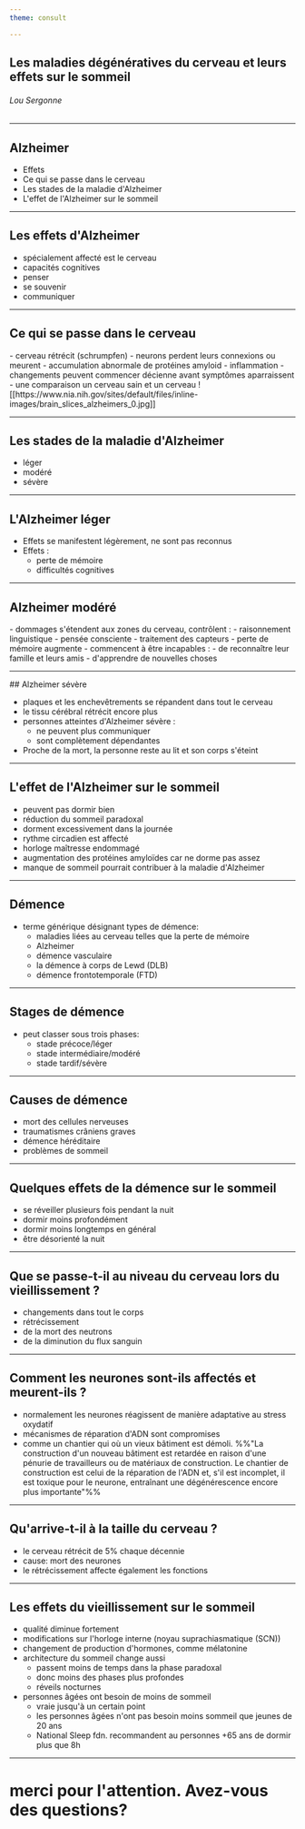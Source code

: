 ```yaml
---
theme: consult

---
```

## Les maladies dégénératives du cerveau et leurs effets sur le sommeil
###### Lou Sergonne
---

<grid drop="17 -15">

## Alzheimer

</grid>

- Effets
- Ce qui se passe dans le cerveau
- Les stades de la maladie d'Alzheimer
- L'effet de l'Alzheimer sur le sommeil

---

<grid drop="27 -15">

## Les effets d'Alzheimer

</grid>

- spécialement affecté est le cerveau
- capacités cognitives
- penser
- se souvenir
- communiquer
---

<grid drop="17 -15">

## Ce qui se passe dans le cerveau

</grid>

<grid drop="17 7">
- cerveau rétrécit (schrumpfen)
- neurons perdent leurs connexions ou meurent
- accumulation abnormale de protéines amyloid
- inflammation
- changements peuvent commencer décienne avant symptômes aparraissent
- une comparaison un cerveau sain et un cerveau
</grid>

<grid drop="58 10">
![[https://www.nia.nih.gov/sites/default/files/inline-images/brain_slices_alzheimers_0.jpg]]

</grid>

---
## Les stades de la maladie d'Alzheimer


- léger
- modéré
- sévère

---

<grid drop="17 -15">

## L'Alzheimer léger

</grid>


- Effets se manifestent légèrement, ne sont pas reconnus
- Effets :
	- perte de mémoire
	- difficultés cognitives

---


<grid drop="17 -15">

## Alzheimer modéré

</grid>

<grid drop="-25 8">
- dommages s'étendent aux zones du cerveau, contrôlent :
	- raisonnement linguistique
	- pensée consciente
	- traitement des capteurs
- perte de mémoire augmente
- commencent à être incapables :
	- de reconnaître leur famille et leurs amis
	- d'apprendre de nouvelles choses
</grid>

---
<grid drop="13 -17">
## Alzheimer sévère
</grid>

- plaques et les enchevêtrements se répandent dans tout le cerveau
- le tissu cérébral rétrécit encore plus
- personnes atteintes d'Alzheimer sévère :
	- ne peuvent plus communiquer
	- sont complètement dépendantes
- Proche de la mort, la personne reste au lit et son corps s'éteint

---

<grid drop="22 30" drag="60 1">

## L'effet de l'Alzheimer sur le sommeil

</grid>

- peuvent pas dormir bien
- réduction du sommeil paradoxal
- dorment excessivement dans la journée
- rythme circadien est affecté
- horloge maîtresse endommagé
- augmentation des protéines amyloïdes car ne dorme pas assez
- manque de sommeil pourrait contribuer à la maladie d'Alzheimer

---
<grid drop="8 -17">

## Démence

</grid>

- terme générique désignant types de démence:
	- maladies liées au cerveau telles que la perte de mémoire
	- Alzheimer
	- démence vasculaire
	- la démence à corps de Lewd (DLB)
	- démence frontotemporale (FTD)

---
## Stages de démence
- peut classer sous trois phases:
	- stade précoce/léger
	- stade intermédiaire/modéré
	- stade tardif/sévère

---
## Causes de démence
- mort des cellules nerveuses
- traumatismes crâniens graves
- démence héréditaire
- problèmes de sommeil

---

<grid drop="25  -6">

## Quelques effets de la démence sur le sommeil
</grid>
<grid drop="18 9">

- se réveiller plusieurs fois pendant la nuit
- dormir moins profondément
- dormir moins longtemps en général
- être désorienté la nuit


</grid>


---
## Que se passe-t-il au niveau du cerveau lors du vieillissement ?
- changements dans tout le corps
- rétrécissement
- de la mort des neutrons
- de la diminution du flux sanguin

---
## Comment les neurones sont-ils affectés et meurent-ils ?

- normalement les neurones réagissent de manière adaptative au stress oxydatif 
- mécanismes de réparation d'ADN sont compromises
- comme un chantier qui où un vieux bâtiment est démoli. 
%%"La construction d'un nouveau bâtiment est retardée en raison d'une pénurie de travailleurs ou de matériaux de construction. Le chantier de construction est celui de la réparation de l'ADN et, s'il est incomplet, il est toxique pour le neurone, entraînant une dégénérescence encore plus importante"%%

---
## Qu'arrive-t-il à la taille du cerveau ?
- le cerveau rétrécit de 5% chaque décennie
- cause: mort des neurones
- le rétrécissement affecte également les fonctions 

---
## Les effets du vieillissement sur le sommeil
- qualité diminue fortement
- modifications sur l'horloge interne (noyau suprachiasmatique (SCN))
- changement de production d'hormones, comme mélatonine
- architecture du sommeil change aussi
	- passent moins de temps dans la phase paradoxal
	- donc moins des phases plus profondes
	- réveils nocturnes
- personnes âgées ont besoin de moins de sommeil
	- vraie  jusqu'à un certain point
	- les personnes âgées n'ont pas besoin moins sommeil que  jeunes de 20 ans
	- National Sleep fdn. recommandent au personnes +65 ans de dormir plus que 8h

---
# merci pour l'attention. Avez-vous des questions?